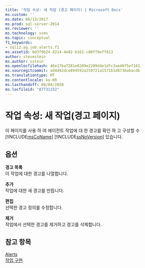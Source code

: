 ```yaml
---
title: '작업 속성: 새 작업 (경고 페이지) | Microsoft Docs'
ms.custom: ''
ms.date: 06/13/2017
ms.prod: sql-server-2014
ms.reviewer: ''
ms.technology: ssms
ms.topic: conceptual
f1_keywords:
- sql12.ag.job.alerts.f1
ms.assetid: 6d3f9b24-d214-4e82-b161-c00ff8eff813
author: stevestein
ms.author: sstein
ms.openlocfilehash: 46e17ba7281e8289e2209d4e1dfc3ae40f5ef161
ms.sourcegitcommit: ad4d92dce894592a259721a1571b1d8736abacdb
ms.translationtype: MT
ms.contentlocale: ko-KR
ms.lasthandoff: 08/04/2020
ms.locfileid: "87731332"
---
```

# <a name="job-properties-new-job-alerts-page"></a>작업 속성: 새 작업(경고 페이지)
  이 페이지를 사용 하 여 에이전트 작업에 대 한 경고를 확인 하 고 구성할 수 [!INCLUDE[msCoName](../../includes/msconame-md.md)] [!INCLUDE[ssNoVersion](../../includes/ssnoversion-md.md)] 있습니다.  
  
## <a name="options"></a>옵션  
 **경고 목록**  
 이 작업에 대한 경고를 나열합니다.  
  
 **추가**  
 작업에 대한 새 경고를 만듭니다.  
  
 **편집**  
 선택한 경고 정의를 수정합니다.  
  
 **제거**  
 작업에서 선택한 경고를 제거하고 경고를 삭제합니다.  
  
## <a name="see-also"></a>참고 항목  
 [Alerts](alerts.md)   
 [작업 구현](implement-jobs.md)  
  
  
